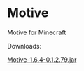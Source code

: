 Motive
======

Motive for Minecraft

Downloads:

<a href=http://adf.ly/5533544/motive-164-01279jar>Motive-1.6.4-0.1.2.79.jar</a>